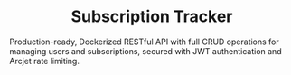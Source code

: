 <h1 align="center">Subscription Tracker</h1>

Production-ready, Dockerized RESTful API with full CRUD operations for managing users and subscriptions, secured with JWT authentication and Arcjet rate limiting.